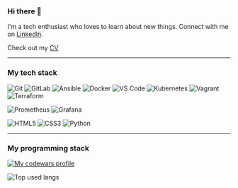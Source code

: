 ### Hi there 👋

I'm a tech enthusiast who loves to learn about new things. Connect with me on [LinkedIn](https://www.linkedin.com/in/matvey-malkov/).

Check out my [CV](https://malkops.github.io/)

---

### My tech stack

![Git](https://img.shields.io/badge/Git-%23F05033.svg?style=flat-square&logo=git&logoColor=white)
![GitLab](https://img.shields.io/badge/-GitLab-FCA121?style=flat-square&logo=gitlab)
![Ansible](https://img.shields.io/badge/Ansible-%231A1918.svg?style=flat-square&logo=ansible&logoColor=white)
![Docker](https://img.shields.io/badge/Docker-%230db7ed.svg?style=flat-square&logo=docker&logoColor=white)
![VS Code](https://img.shields.io/static/v1?style=flat-square&message=VS+Сode&color=007ACC&logo=Visual+Studio+Code&label=)
![Kubernetes](https://img.shields.io/badge/Kubernetes-%23326ce5.svg?style=flat-square&logo=kubernetes&logoColor=white)
![Vagrant](https://img.shields.io/badge/Vagrant-%231563FF.svg?style=flat-square&logo=vagrant&logoColor=white)
![Terraform](https://img.shields.io/badge/Terraform-%235835CC.svg?style=flat-square&logo=terraform&logoColor=white)

![Prometheus](https://img.shields.io/badge/Prometheus-E6522C?style=flat-square&logo=Prometheus&logoColor=white)
![Grafana](https://img.shields.io/badge/Grafana-%23F46800.svg?style=flat-square&logo=grafana&logoColor=white)

![HTML5](https://img.shields.io/badge/-HTML5-%23E44D27?style=flat-square&logo=html5&logoColor=ffffff)
![CSS3](https://img.shields.io/badge/-CSS3-%231572B6?style=flat-square&logo=css3)
![Python](https://img.shields.io/badge/Python-3670A0?style=flat-square&logo=python&logoColor=ffdd54)

---

### My programming stack

[![My codewars profile](https://www.codewars.com/users/malkops/badges/large)](https://www.codewars.com/users/malkops)

![Top used langs](https://github-readme-stats.vercel.app/api/top-langs/?username=malkops&layout=compact&theme=dracula)
